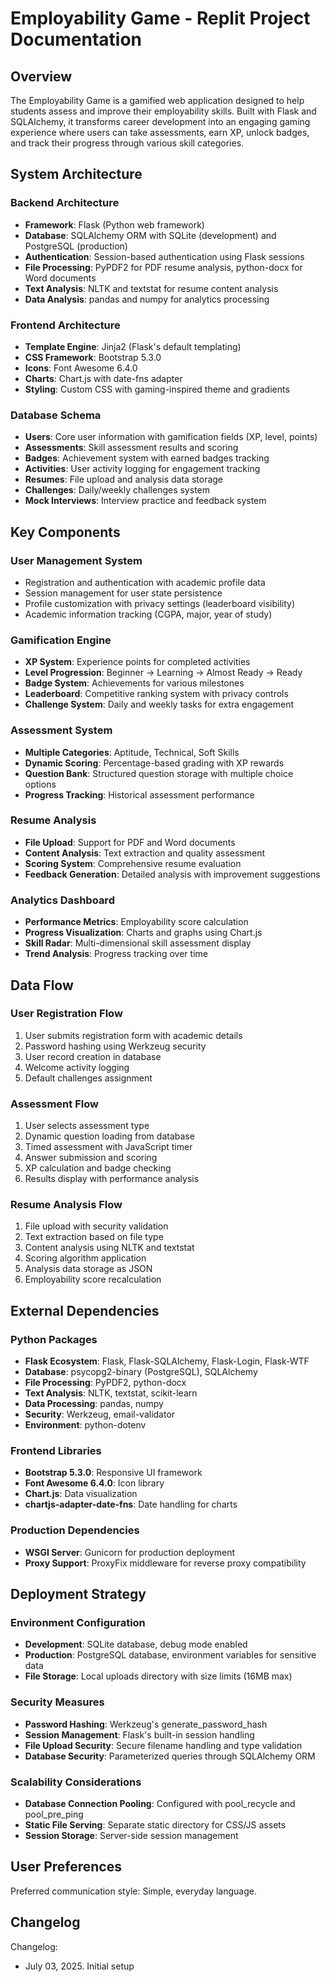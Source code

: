 # Employability Game - Replit Project Documentation

## Overview

The Employability Game is a gamified web application designed to help students assess and improve their employability skills. Built with Flask and SQLAlchemy, it transforms career development into an engaging gaming experience where users can take assessments, earn XP, unlock badges, and track their progress through various skill categories.

## System Architecture

### Backend Architecture
- **Framework**: Flask (Python web framework)
- **Database**: SQLAlchemy ORM with SQLite (development) and PostgreSQL (production)
- **Authentication**: Session-based authentication using Flask sessions
- **File Processing**: PyPDF2 for PDF resume analysis, python-docx for Word documents
- **Text Analysis**: NLTK and textstat for resume content analysis
- **Data Analysis**: pandas and numpy for analytics processing

### Frontend Architecture
- **Template Engine**: Jinja2 (Flask's default templating)
- **CSS Framework**: Bootstrap 5.3.0
- **Icons**: Font Awesome 6.4.0
- **Charts**: Chart.js with date-fns adapter
- **Styling**: Custom CSS with gaming-inspired theme and gradients

### Database Schema
- **Users**: Core user information with gamification fields (XP, level, points)
- **Assessments**: Skill assessment results and scoring
- **Badges**: Achievement system with earned badges tracking
- **Activities**: User activity logging for engagement tracking
- **Resumes**: File upload and analysis data storage
- **Challenges**: Daily/weekly challenges system
- **Mock Interviews**: Interview practice and feedback system

## Key Components

### User Management System
- Registration and authentication with academic profile data
- Session management for user state persistence
- Profile customization with privacy settings (leaderboard visibility)
- Academic information tracking (CGPA, major, year of study)

### Gamification Engine
- **XP System**: Experience points for completed activities
- **Level Progression**: Beginner → Learning → Almost Ready → Ready
- **Badge System**: Achievements for various milestones
- **Leaderboard**: Competitive ranking system with privacy controls
- **Challenge System**: Daily and weekly tasks for extra engagement

### Assessment System
- **Multiple Categories**: Aptitude, Technical, Soft Skills
- **Dynamic Scoring**: Percentage-based grading with XP rewards
- **Question Bank**: Structured question storage with multiple choice options
- **Progress Tracking**: Historical assessment performance

### Resume Analysis
- **File Upload**: Support for PDF and Word documents
- **Content Analysis**: Text extraction and quality assessment
- **Scoring System**: Comprehensive resume evaluation
- **Feedback Generation**: Detailed analysis with improvement suggestions

### Analytics Dashboard
- **Performance Metrics**: Employability score calculation
- **Progress Visualization**: Charts and graphs using Chart.js
- **Skill Radar**: Multi-dimensional skill assessment display
- **Trend Analysis**: Progress tracking over time

## Data Flow

### User Registration Flow
1. User submits registration form with academic details
2. Password hashing using Werkzeug security
3. User record creation in database
4. Welcome activity logging
5. Default challenges assignment

### Assessment Flow
1. User selects assessment type
2. Dynamic question loading from database
3. Timed assessment with JavaScript timer
4. Answer submission and scoring
5. XP calculation and badge checking
6. Results display with performance analysis

### Resume Analysis Flow
1. File upload with security validation
2. Text extraction based on file type
3. Content analysis using NLTK and textstat
4. Scoring algorithm application
5. Analysis data storage as JSON
6. Employability score recalculation

## External Dependencies

### Python Packages
- **Flask Ecosystem**: Flask, Flask-SQLAlchemy, Flask-Login, Flask-WTF
- **Database**: psycopg2-binary (PostgreSQL), SQLAlchemy
- **File Processing**: PyPDF2, python-docx
- **Text Analysis**: NLTK, textstat, scikit-learn
- **Data Processing**: pandas, numpy
- **Security**: Werkzeug, email-validator
- **Environment**: python-dotenv

### Frontend Libraries
- **Bootstrap 5.3.0**: Responsive UI framework
- **Font Awesome 6.4.0**: Icon library
- **Chart.js**: Data visualization
- **chartjs-adapter-date-fns**: Date handling for charts

### Production Dependencies
- **WSGI Server**: Gunicorn for production deployment
- **Proxy Support**: ProxyFix middleware for reverse proxy compatibility

## Deployment Strategy

### Environment Configuration
- **Development**: SQLite database, debug mode enabled
- **Production**: PostgreSQL database, environment variables for sensitive data
- **File Storage**: Local uploads directory with size limits (16MB max)

### Security Measures
- **Password Hashing**: Werkzeug's generate_password_hash
- **Session Management**: Flask's built-in session handling
- **File Upload Security**: Secure filename handling and type validation
- **Database Security**: Parameterized queries through SQLAlchemy ORM

### Scalability Considerations
- **Database Connection Pooling**: Configured with pool_recycle and pool_pre_ping
- **Static File Serving**: Separate static directory for CSS/JS assets
- **Session Storage**: Server-side session management

## User Preferences

Preferred communication style: Simple, everyday language.

## Changelog

Changelog:
- July 03, 2025. Initial setup